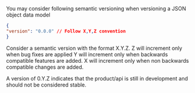 You may consider following semantic versioning when versioning a JSON object data model
```json
{
"version": "0.0.0" // Follow X,Y,Z convention
}
```
Consider a semantic version with the format X.Y.Z.
Z will increment only when bug fixes are applied
Y will increment only when backwards compatible features are added.
X will increment only when non backwards compatible changes are added. 

A version of 0.Y.Z indicates that the product/api is still in development and should not be considered stable.



